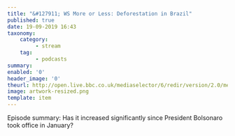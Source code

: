 ```yaml
---
title: "&#127911; WS More or Less: Deforestation in Brazil"
published: true
date: 19-09-2019 16:43
taxonomy:
    category:
         - stream
    tag:
         - podcasts
summary:
enabled: '0'
header_image: '0'
theurl: http://open.live.bbc.co.uk/mediaselector/6/redir/version/2.0/mediaset/audio-nondrm-download/proto/http/vpid/p07mntw5.mp3
image: artwork-resized.png
template: item
---
```

 
Episode summary: Has it increased significantly since President Bolsonaro took office in January?
